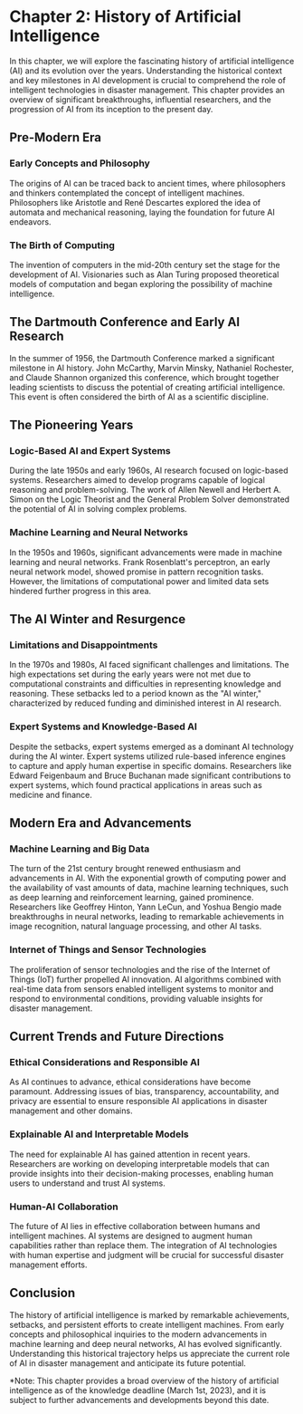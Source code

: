 Chapter 2: History of Artificial Intelligence
=============================================

In this chapter, we will explore the fascinating history of artificial intelligence (AI) and its evolution over the years. Understanding the historical context and key milestones in AI development is crucial to comprehend the role of intelligent technologies in disaster management. This chapter provides an overview of significant breakthroughs, influential researchers, and the progression of AI from its inception to the present day.

Pre-Modern Era
--------------

### Early Concepts and Philosophy

The origins of AI can be traced back to ancient times, where philosophers and thinkers contemplated the concept of intelligent machines. Philosophers like Aristotle and René Descartes explored the idea of automata and mechanical reasoning, laying the foundation for future AI endeavors.

### The Birth of Computing

The invention of computers in the mid-20th century set the stage for the development of AI. Visionaries such as Alan Turing proposed theoretical models of computation and began exploring the possibility of machine intelligence.

The Dartmouth Conference and Early AI Research
----------------------------------------------

In the summer of 1956, the Dartmouth Conference marked a significant milestone in AI history. John McCarthy, Marvin Minsky, Nathaniel Rochester, and Claude Shannon organized this conference, which brought together leading scientists to discuss the potential of creating artificial intelligence. This event is often considered the birth of AI as a scientific discipline.

The Pioneering Years
--------------------

### Logic-Based AI and Expert Systems

During the late 1950s and early 1960s, AI research focused on logic-based systems. Researchers aimed to develop programs capable of logical reasoning and problem-solving. The work of Allen Newell and Herbert A. Simon on the Logic Theorist and the General Problem Solver demonstrated the potential of AI in solving complex problems.

### Machine Learning and Neural Networks

In the 1950s and 1960s, significant advancements were made in machine learning and neural networks. Frank Rosenblatt's perceptron, an early neural network model, showed promise in pattern recognition tasks. However, the limitations of computational power and limited data sets hindered further progress in this area.

The AI Winter and Resurgence
----------------------------

### Limitations and Disappointments

In the 1970s and 1980s, AI faced significant challenges and limitations. The high expectations set during the early years were not met due to computational constraints and difficulties in representing knowledge and reasoning. These setbacks led to a period known as the "AI winter," characterized by reduced funding and diminished interest in AI research.

### Expert Systems and Knowledge-Based AI

Despite the setbacks, expert systems emerged as a dominant AI technology during the AI winter. Expert systems utilized rule-based inference engines to capture and apply human expertise in specific domains. Researchers like Edward Feigenbaum and Bruce Buchanan made significant contributions to expert systems, which found practical applications in areas such as medicine and finance.

Modern Era and Advancements
---------------------------

### Machine Learning and Big Data

The turn of the 21st century brought renewed enthusiasm and advancements in AI. With the exponential growth of computing power and the availability of vast amounts of data, machine learning techniques, such as deep learning and reinforcement learning, gained prominence. Researchers like Geoffrey Hinton, Yann LeCun, and Yoshua Bengio made breakthroughs in neural networks, leading to remarkable achievements in image recognition, natural language processing, and other AI tasks.

### Internet of Things and Sensor Technologies

The proliferation of sensor technologies and the rise of the Internet of Things (IoT) further propelled AI innovation. AI algorithms combined with real-time data from sensors enabled intelligent systems to monitor and respond to environmental conditions, providing valuable insights for disaster management.

Current Trends and Future Directions
------------------------------------

### Ethical Considerations and Responsible AI

As AI continues to advance, ethical considerations have become paramount. Addressing issues of bias, transparency, accountability, and privacy are essential to ensure responsible AI applications in disaster management and other domains.

### Explainable AI and Interpretable Models

The need for explainable AI has gained attention in recent years. Researchers are working on developing interpretable models that can provide insights into their decision-making processes, enabling human users to understand and trust AI systems.

### Human-AI Collaboration

The future of AI lies in effective collaboration between humans and intelligent machines. AI systems are designed to augment human capabilities rather than replace them. The integration of AI technologies with human expertise and judgment will be crucial for successful disaster management efforts.

Conclusion
----------

The history of artificial intelligence is marked by remarkable achievements, setbacks, and persistent efforts to create intelligent machines. From early concepts and philosophical inquiries to the modern advancements in machine learning and deep neural networks, AI has evolved significantly. Understanding this historical trajectory helps us appreciate the current role of AI in disaster management and anticipate its future potential.

\*Note: This chapter provides a broad overview of the history of artificial intelligence as of the knowledge deadline (March 1st, 2023), and it is subject to further advancements and developments beyond this date.
